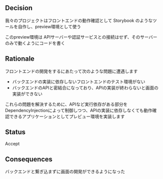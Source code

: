 ## Decision

我々のプロジェクトはフロントエンドの動作確認として Storybook のようなツールを自作し、preview環境として使う

このpreview環境は APIサーバーや認証サービスとの接続はせず、そのサーバーのみで動くようにコードを書く

## Rationale

フロントエンドの開発をするにあたって次のような問題に遭遇します

- バックエンドの実装に依存しないフロントエンドのテスト環境がない
- バックエンドのAPIと密結合になっており、APIの実装が終わらないと画面の実装ができない

これらの問題を解決するために、APIなど実行依存がある部分をDependencyInjectionによって制御しつつ、APIの実装に依存しなくても動作確認できるアプリケーションとしてプレビュー環境を実装します

## Status

Accept

## Consequences

バックエンドと繋ぎ込まずに画面の開発ができるようになった
